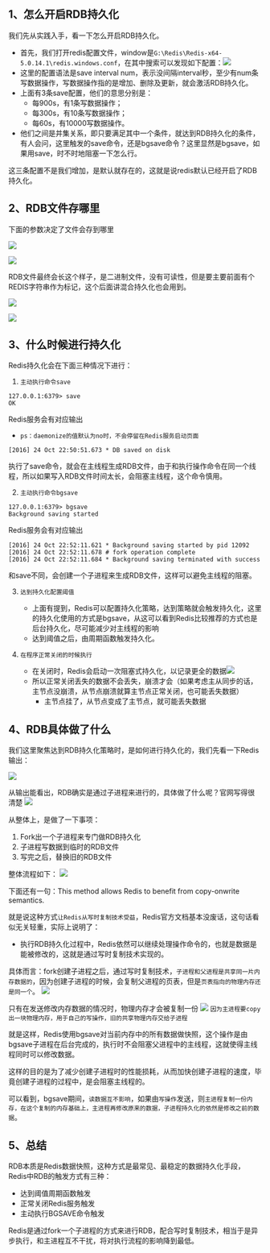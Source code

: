 ## 1、怎么开启RDB持久化

我们先从实践入手，看一下怎么开启RDB持久化。

- 首先，我们打开redis配置文件，window是`G:\Redis\Redis-x64-5.0.14.1\redis.windows.conf`，在其中搜索可以发现如下配置：![](https://image-for.oss-cn-guangzhou.aliyuncs.com/for-obsidian/Java_Study/2_%E5%AD%A6%E4%B9%A0%E7%AC%94%E8%AE%B0/1_Java%E8%AF%AD%E8%A8%80%E6%A0%B8%E5%BF%83/1_Java%E5%9F%BA%E7%A1%80/1_Java%E5%A4%8D%E4%B9%A0%E7%AC%94%E8%AE%B0/Pasted%20image%2020231024224031.png)
- 这里的配置语法是save interval num，表示没间隔interval秒，至少有num条写数据操作，写数据操作指的是增加、删除及更新，就会激活RDB持久化。
- 上面有3条save配置，他们的意思分别是：
	- 每900s，有1条写数据操作；
	- 每300s，有10条写数据操作；
	- 每60s，有10000写数据操作。
- 他们之间是并集关系，即只要满足其中一个条件，就达到RDB持久化的条件，有人会问，这里触发的save命令，还是bgsave命令？这里显然是bgsave，如果用save，时不时地阻塞一下怎么行。

这三条配置不是我们增加，是默认就存在的，这就是说redis默认已经开启了RDB持久化。

## 2、RDB文件存哪里

下面的参数决定了文件会存到哪里

![](https://image-for.oss-cn-guangzhou.aliyuncs.com/for-obsidian/Java_Study/2_%E5%AD%A6%E4%B9%A0%E7%AC%94%E8%AE%B0/1_Java%E8%AF%AD%E8%A8%80%E6%A0%B8%E5%BF%83/1_Java%E5%9F%BA%E7%A1%80/1_Java%E5%A4%8D%E4%B9%A0%E7%AC%94%E8%AE%B0/Pasted%20image%2020231024224508.png)

![](https://image-for.oss-cn-guangzhou.aliyuncs.com/for-obsidian/Java_Study/2_%E5%AD%A6%E4%B9%A0%E7%AC%94%E8%AE%B0/1_Java%E8%AF%AD%E8%A8%80%E6%A0%B8%E5%BF%83/1_Java%E5%9F%BA%E7%A1%80/1_Java%E5%A4%8D%E4%B9%A0%E7%AC%94%E8%AE%B0/Pasted%20image%2020231024224602.png)

RDB文件最终会长这个样子，是二进制文件，没有可读性，但是要主要前面有个REDIS字符串作为标记，这个后面讲混合持久化也会用到。

![](https://image-for.oss-cn-guangzhou.aliyuncs.com/for-obsidian/Java_Study/2_%E5%AD%A6%E4%B9%A0%E7%AC%94%E8%AE%B0/1_Java%E8%AF%AD%E8%A8%80%E6%A0%B8%E5%BF%83/1_Java%E5%9F%BA%E7%A1%80/1_Java%E5%A4%8D%E4%B9%A0%E7%AC%94%E8%AE%B0/Pasted%20image%2020231024224827.png)

![](https://image-for.oss-cn-guangzhou.aliyuncs.com/for-obsidian/Java_Study/2_%E5%AD%A6%E4%B9%A0%E7%AC%94%E8%AE%B0/1_Java%E8%AF%AD%E8%A8%80%E6%A0%B8%E5%BF%83/1_Java%E5%9F%BA%E7%A1%80/1_Java%E5%A4%8D%E4%B9%A0%E7%AC%94%E8%AE%B0/Pasted%20image%2020231026003435.png)

## 3、什么时候进行持久化

Redis持久化会在下面三种情况下进行：

1. `主动执行命令save`
```shell
127.0.0.1:6379> save
OK
```
Redis服务会有对应输出
- `ps：daemonize的值默认为no时，不会停留在Redis服务启动页面`
```shell
[2016] 24 Oct 22:50:51.673 * DB saved on disk
```
执行了save命令，就会在主线程生成RDB文件，由于和执行操作命令在同一个线程，所以如果写入RDB文件时间太长，会阻塞主线程，这个命令慎用。

2. `主动执行命令bgsave`
```shell
127.0.0.1:6379> bgsave
Background saving started
```
Redis服务会有对应输出
```shell
[2016] 24 Oct 22:52:11.621 * Background saving started by pid 12092
[2016] 24 Oct 22:52:11.678 # fork operation complete
[2016] 24 Oct 22:52:11.684 * Background saving terminated with success
```
和save不同，会创建一个子进程来生成RDB文件，这样可以避免主线程的阻塞。

3. `达到持久化配置阈值`
	- 上面有提到，Redis可以配置持久化策略，达到策略就会触发持久化，这里的持久化使用的方式是bgsave，从这可以看到Redis比较推荐的方式也是后台持久化，尽可能减少对主线程的影响
	- 达到阈值之后，由周期函数触发持久化。

4. `在程序正常关闭的时候执行`
	- 在关闭时，Redis会启动一次阻塞式持久化，以记录更全的数据![](https://image-for.oss-cn-guangzhou.aliyuncs.com/for-obsidian/Java_Study/2_%E5%AD%A6%E4%B9%A0%E7%AC%94%E8%AE%B0/1_Java%E8%AF%AD%E8%A8%80%E6%A0%B8%E5%BF%83/1_Java%E5%9F%BA%E7%A1%80/1_Java%E5%A4%8D%E4%B9%A0%E7%AC%94%E8%AE%B0/Pasted%20image%2020231024225650.png)
	- 所以正常关闭丢失的数据不会丢失，崩溃才会（如果考虑主从同步的话，主节点没崩溃，从节点崩溃就算主节点正常关闭，也可能丢失数据）
		- 主节点挂了，从节点变成了主节点，就可能丢失数据
## 4、RDB具体做了什么

我们这里聚焦达到RDB持久化策略时，是如何进行持久化的，我们先看一下Redis输出：

![](https://image-for.oss-cn-guangzhou.aliyuncs.com/for-obsidian/Java_Study/2_%E5%AD%A6%E4%B9%A0%E7%AC%94%E8%AE%B0/1_Java%E8%AF%AD%E8%A8%80%E6%A0%B8%E5%BF%83/1_Java%E5%9F%BA%E7%A1%80/1_Java%E5%A4%8D%E4%B9%A0%E7%AC%94%E8%AE%B0/Pasted%20image%2020231024225907.png)

从输出能看出，RDB确实是通过子进程来进行的，具体做了什么呢？官网写得很清楚
![](https://image-for.oss-cn-guangzhou.aliyuncs.com/for-obsidian/Java_Study/2_%E5%AD%A6%E4%B9%A0%E7%AC%94%E8%AE%B0/1_Java%E8%AF%AD%E8%A8%80%E6%A0%B8%E5%BF%83/1_Java%E5%9F%BA%E7%A1%80/1_Java%E5%A4%8D%E4%B9%A0%E7%AC%94%E8%AE%B0/Pasted%20image%2020231024225951.png)

从整体上，是做了一下事项：
1. Fork出一个子进程来专门做RDB持久化
2. 子进程写数据到临时的RDB文件
3. 写完之后，替换旧的RDB文件

整体流程如下：
![](https://image-for.oss-cn-guangzhou.aliyuncs.com/for-obsidian/Java_Study/2_%E5%AD%A6%E4%B9%A0%E7%AC%94%E8%AE%B0/1_Java%E8%AF%AD%E8%A8%80%E6%A0%B8%E5%BF%83/1_Java%E5%9F%BA%E7%A1%80/1_Java%E5%A4%8D%E4%B9%A0%E7%AC%94%E8%AE%B0/Pasted%20image%2020231024230138.png)

下面还有一句：This method allows Redis to benefit from copy-onwrite semantics.

就是说这种方式`让Redis从写时复制技术受益`，Redis官方文档基本没废话，这句话看似无关轻重，实际上说明了：
- 执行RDB持久化过程中，Redis依然可以继续处理操作命令的，也就是数据是能被修改的，这就是通过写时复制技术实现的。

具体而言：fork创建子进程之后，通过写时复制技术，`子进程和父进程是共享同一片内存数据的`，因为创建子进程的时候，会复制父进程的页表，但是`页表指向的物理内存还是同一个`。
![](https://image-for.oss-cn-guangzhou.aliyuncs.com/for-obsidian/Java_Study/2_%E5%AD%A6%E4%B9%A0%E7%AC%94%E8%AE%B0/1_Java%E8%AF%AD%E8%A8%80%E6%A0%B8%E5%BF%83/1_Java%E5%9F%BA%E7%A1%80/1_Java%E5%A4%8D%E4%B9%A0%E7%AC%94%E8%AE%B0/Pasted%20image%2020231024230439.png)

只有在发送修改内存数据的情况时，物理内存才会被复制一份
![](https://image-for.oss-cn-guangzhou.aliyuncs.com/for-obsidian/Java_Study/2_%E5%AD%A6%E4%B9%A0%E7%AC%94%E8%AE%B0/1_Java%E8%AF%AD%E8%A8%80%E6%A0%B8%E5%BF%83/1_Java%E5%9F%BA%E7%A1%80/1_Java%E5%A4%8D%E4%B9%A0%E7%AC%94%E8%AE%B0/Pasted%20image%2020231024230556.png)
`因为主进程要copy出一块物理内存，用于自己的写操作，旧的共享物理内存交给子进程`

就是这样，Redis使用bgsave对当前内存中的所有数据做快照，这个操作是由bgsave子进程在后台完成的，执行时不会阻塞父进程中的主线程，这就使得主线程同时可以修改数据。

这样的目的是为了减少创建子进程时的性能损耗，从而加快创建子进程的速度，毕竟创建子进程的过程中，是会阻塞主线程的。

可以看到，bgsave期间，`读数据互不影响`，如果由`写操作`发送，则`主进程复制一份内存，在这个复制的内存基础上，主进程再修改原来的数据，子进程持久化的依然是修改之前的数据`。

## 5、总结

RDB本质是Redis数据快照，这种方式是最常见、最稳定的数据持久化手段，Redis中RDB的触发方式有三种：
- 达到阈值周期函数触发
- 正常关闭Redis服务触发
- 主动执行BGSAVE命令触发

Redis是通过fork一个子进程的方式来进行RDB，配合写时复制技术，相当于是异步执行，和主进程互不干扰，将对执行流程的影响降到最低。